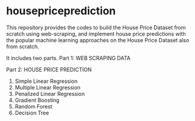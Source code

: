 # housepriceprediction
This repository provides the codes to build the House Price Dataset from scratch using web-scraping, and implement house price predictions with the popular machine learning approaches on the House Price Dataset also from scratch.

It includes two parts. 
Part 1: WEB SCRAPING DATA 


Part 2: HOUSE PRICE PREDICTION
1. Simple Linear Regression
2. Multiple Linear Regression
3. Penalized Linear Regression
4. Gradient Boosting 
5. Random Forest 
6. Decision Tree 
